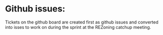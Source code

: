 # Github issues:

Tickets on the github board are created first as github issues and converted into isses to work on during the sprint at the REZoning catchup meeting.

